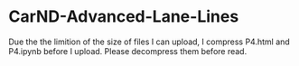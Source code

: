 # CarND-Advanced-Lane-Lines
Due the the limition of the size of files I can upload, I compress P4.html and P4.ipynb before I upload. Please decompress them before read.
